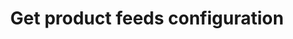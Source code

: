 ---
title: Get product feeds configuration
excerpt: ''
api:
  file: yespoio.json
  operationId: getProductFeedsConfiguration
deprecated: false
hidden: false
metadata:
  title: ''
  description: ''
  robots: index
next:
  description: ''
---